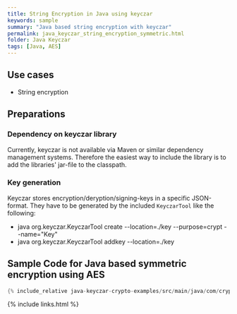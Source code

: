 ```yaml
---
title: String Encryption in Java using keyczar
keywords: sample
summary: "Java based string encryption with keyczar"
permalink: java_keyczar_string_encryption_symmetric.html
folder: Java Keyczar
tags: [Java, AES]
---
```


## Use cases

- String encryption

## Preparations

### Dependency on keyczar library

Currently, keyczar is not available via Maven or similar dependency management systems. Therefore the easiest way to include the library is to add the libraries' jar-file to the classpath.

### Key generation

Keyczar stores encryption/deryption/signing-keys in a specific JSON-format. 
They have to be generated by the included `KeyczarTool` like the following:

- java org.keyczar.KeyczarTool create --location=./key --purpose=crypt --name="Key"
- java org.keyczar.KeyczarTool addkey --location=./key 

## Sample Code for Java based symmetric encryption using AES

```java
{% include_relative java-keyczar-crypto-examples/src/main/java/com/cryptoexamples/java/keyczar/ExampleStringEncryptionInOneMethod.java %}
```



{% include links.html %}
